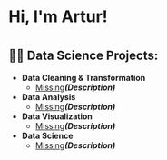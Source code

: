 <h1>Hi, I'm Artur!<h1>
<h2>👨‍💻 Data Science Projects:</h2>

- <b>Data Cleaning & Transformation</b>
  - [Missing](github.com)<b><i>(Description)</b></i>
- <b>Data Analysis</b>
  - [Missing]()<b><i>(Description)</b></i>
- <b>Data Visualization</b>
  - [Missing]()<b><i>(Description)</b></i>
- <b>Data Science</b>
  - [Missing]()<b><i>(Description)</b></i>
